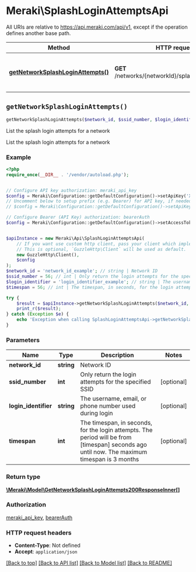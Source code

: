# Meraki\SplashLoginAttemptsApi

All URIs are relative to https://api.meraki.com/api/v1, except if the operation defines another base path.

| Method | HTTP request | Description |
| ------------- | ------------- | ------------- |
| [**getNetworkSplashLoginAttempts()**](SplashLoginAttemptsApi.md#getNetworkSplashLoginAttempts) | **GET** /networks/{networkId}/splashLoginAttempts | List the splash login attempts for a network |


## `getNetworkSplashLoginAttempts()`

```php
getNetworkSplashLoginAttempts($network_id, $ssid_number, $login_identifier, $timespan): \Meraki\Model\GetNetworkSplashLoginAttempts200ResponseInner[]
```

List the splash login attempts for a network

List the splash login attempts for a network

### Example

```php
<?php
require_once(__DIR__ . '/vendor/autoload.php');


// Configure API key authorization: meraki_api_key
$config = Meraki\Configuration::getDefaultConfiguration()->setApiKey('X-Cisco-Meraki-API-Key', 'YOUR_API_KEY');
// Uncomment below to setup prefix (e.g. Bearer) for API key, if needed
// $config = Meraki\Configuration::getDefaultConfiguration()->setApiKeyPrefix('X-Cisco-Meraki-API-Key', 'Bearer');

// Configure Bearer (API Key) authorization: bearerAuth
$config = Meraki\Configuration::getDefaultConfiguration()->setAccessToken('YOUR_ACCESS_TOKEN');


$apiInstance = new Meraki\Api\SplashLoginAttemptsApi(
    // If you want use custom http client, pass your client which implements `GuzzleHttp\ClientInterface`.
    // This is optional, `GuzzleHttp\Client` will be used as default.
    new GuzzleHttp\Client(),
    $config
);
$network_id = 'network_id_example'; // string | Network ID
$ssid_number = 56; // int | Only return the login attempts for the specified SSID
$login_identifier = 'login_identifier_example'; // string | The username, email, or phone number used during login
$timespan = 56; // int | The timespan, in seconds, for the login attempts. The period will be from [timespan] seconds ago until now. The maximum timespan is 3 months

try {
    $result = $apiInstance->getNetworkSplashLoginAttempts($network_id, $ssid_number, $login_identifier, $timespan);
    print_r($result);
} catch (Exception $e) {
    echo 'Exception when calling SplashLoginAttemptsApi->getNetworkSplashLoginAttempts: ', $e->getMessage(), PHP_EOL;
}
```

### Parameters

| Name | Type | Description  | Notes |
| ------------- | ------------- | ------------- | ------------- |
| **network_id** | **string**| Network ID | |
| **ssid_number** | **int**| Only return the login attempts for the specified SSID | [optional] |
| **login_identifier** | **string**| The username, email, or phone number used during login | [optional] |
| **timespan** | **int**| The timespan, in seconds, for the login attempts. The period will be from [timespan] seconds ago until now. The maximum timespan is 3 months | [optional] |

### Return type

[**\Meraki\Model\GetNetworkSplashLoginAttempts200ResponseInner[]**](../Model/GetNetworkSplashLoginAttempts200ResponseInner.md)

### Authorization

[meraki_api_key](../../README.md#meraki_api_key), [bearerAuth](../../README.md#bearerAuth)

### HTTP request headers

- **Content-Type**: Not defined
- **Accept**: `application/json`

[[Back to top]](#) [[Back to API list]](../../README.md#endpoints)
[[Back to Model list]](../../README.md#models)
[[Back to README]](../../README.md)
